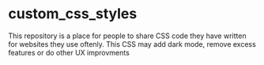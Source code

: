 # custom_css_styles
This repository is a place for people to share CSS code they have written for websites they use oftenly. This CSS may add dark mode, remove excess features or do other UX improvments

